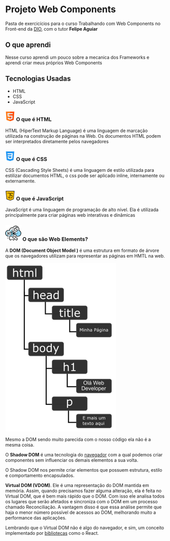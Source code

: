 # Projeto Web Components

Pasta de exercicícios para o curso Trabalhando com Web Components no Front-end da [DIO](https://dio.me/), com o tutor **Felipe Aguiar**

## O que aprendi

Nesse curso aprendi um pouco sobre a mecanica dos Frameworks e aprendi criar meus próprios Web Components

## Tecnologias Usadas

* HTML
* CSS
* JavaScript


### <img src="./src/img/html.png" alt="HTML icon by Freepik" height="30px"> **O que é HTML**

HTML (HiperText Markup Language) é uma linguagem de marcação utilizada na construção de páginas na Web. 
Os documentos HTML podem ser interpretados diretamente pelos navegadores

### <img src="./src/img/css3.png" alt="CSS icon by Pixel perfect" height="30px"> **O que é CSS**

CSS (Cascading Style Sheets) é uma linguagem de estilo utilizada para estilizar documentos HTML, o css pode ser aplicado inline, internamente ou externamente.

### <img src="./src/img/Javascript.png" alt="JavaScript icon by Pixel perfect" height="30px"> **O que é JavaScript**

JavaScript é uma linguagem de programação de alto nível. Ela é utilizada principalmente para criar páginas web interativas e dinâmicas


### <img src="./src/img/codificacao.png" alt="HTML+CSS+JS icon By justicon" height="50px"> **O que são Web Elements?**

A **DOM (Document Object Model )** é uma estrutura em formato de árvore que os navegadores utilizam para representar as páginas em HMTL na web.

<img src="./src/img/Estrutura-DOM.png" alt="HTML+CSS+JS icon By justicon" width="350px">

Mesmo a DOM sendo muito parecida com o nosso código ela não é a mesma coisa. 

O **Shadow DOM** é uma tecnologia do <u>navegador</u> com a qual podemos criar componentes sem influenciar os demais elementos a sua volta.

O Shadow DOM nos permite criar elementos que possuem estrutura, estilo e comportamento encapsulados. 

**Virtual DOM (VDOM)**. Ele é uma representação do DOM mantida em memória. Assim, quando precisamos fazer alguma alteração, ela é feita no Virtual DOM, que é bem mais rápido que o DOM. Com isso ele analisa todos os lugares que serão afetados e sincroniza com o DOM em um processo chamado Reconciliação. A vantagem disso é que essa análise permite que haja o menor número possível de acessos ao DOM, melhorando muito a performance das aplicações.

Lembrando que o Virtual DOM não é algo do navegador, e sim, um conceito implementado por <u>bibliotecas</u> como o React.